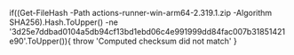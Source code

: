 if((Get-FileHash -Path actions-runner-win-arm64-2.319.1.zip -Algorithm SHA256).Hash.ToUpper() -ne '3d25e7ddbad0104a5db94cf13bd1ebd06c4e991999dd84fac007b31851421e90'.ToUpper()){ throw 'Computed checksum did not match' }
